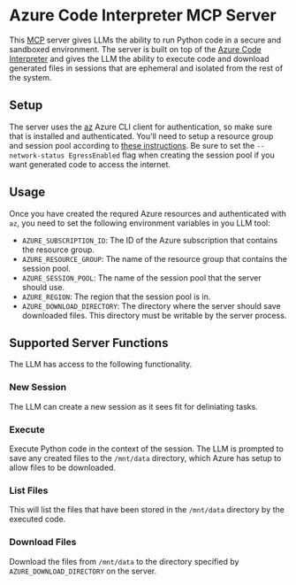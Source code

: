# Azure Code Interpreter MCP Server

This [MCP](https://modelcontextprotocol.io/introduction) server gives LLMs the ability to run Python code in a secure and sandboxed environment. The server is built on top of the [Azure Code Interpreter](https://learn.microsoft.com/en-us/azure/container-apps/sessions-code-interpreter) and gives the LLM the ability to execute code and download generated files in sessions that are ephemeral and isolated from the rest of the system.

## Setup

The server uses the [az]() Azure CLI client for authentication, so make sure that is installed and authenticated. You'll need to setup a resource group and session pool according to [these instructions](https://learn.microsoft.com/en-us/azure/container-apps/sessions-code-interpreter#code-interpreter-session-pool). Be sure to set the `--network-status EgressEnabled` flag when creating the session pool if you want generated code to access the internet.

## Usage

Once you have created the requred Azure resources and authenticated with `az`, you need to set the following environment variables in you LLM tool:

- `AZURE_SUBSCRIPTION_ID`: The ID of the Azure subscription that contains the resource group.
- `AZURE_RESOURCE_GROUP`: The name of the resource group that contains the session pool.
- `AZURE_SESSION_POOL`: The name of the session pool that the server should use.
- `AZURE_REGION`: The region that the session pool is in.
- `AZURE_DOWNLOAD_DIRECTORY`: The directory where the server should save downloaded files. This directory must be writable by the server process.

## Supported Server Functions

The LLM has access to the following functionality.

### New Session

The LLM can create a new session as it sees fit for deliniating tasks.

### Execute

Execute Python code in the context of the session. The LLM is prompted to save any created files to the `/mnt/data` directory, which Azure has setup to allow files to be downloaded.

### List Files

This will list the files that have been stored in the `/mnt/data` directory by the executed code.

### Download Files

Download the files from `/mnt/data` to the directory specified by `AZURE_DOWNLOAD_DIRECTORY` on the server.
